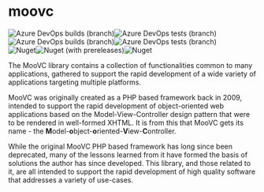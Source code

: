 # moovc

<img alt="Azure DevOps builds (branch)" src="https://img.shields.io/azure-devops/build/vmartinspaul/MooVC/2/master?label=master&style=plastic" /><img alt="Azure DevOps tests (branch)" src="https://img.shields.io/azure-devops/tests/vmartinspaul/MooVC/2/master?label=Tests%20%28master%29&style=plastic" /><BR /><img alt="Azure DevOps builds (branch)" src="https://img.shields.io/azure-devops/build/vmartinspaul/MooVC/2/develop?label=develop&style=plastic" /><img alt="Azure DevOps tests (branch)" src="https://img.shields.io/azure-devops/tests/vmartinspaul/MooVC/2/develop?label=Tests%20%28develop%29&style=plastic" /><BR /><img alt="Nuget" src="https://img.shields.io/nuget/v/moovc?style=plastic" /><img alt="Nuget (with prereleases)" src="https://img.shields.io/nuget/vpre/moovc?style=plastic" /><img alt="Nuget" src="https://img.shields.io/nuget/dt/moovc?style=plastic" />

The MooVC library contains a collection of functionalities common to many applications, gathered to support the rapid development of a wide variety of applications targeting multiple platforms.

MooVC was originally created as a PHP based framework back in 2009, intended to support the rapid development of object-oriented web applications based on the Model-View-Controller design pattern that were to be rendered in well-formed XHTML.  It is from this that MooVC gets its name - the <b>M</b>odel-<b>o</b>bject-<b>o</b>riented-<b>V</b>iew-<b>C</b>ontroller.

While the original MooVC PHP based framework has long since been deprecated, many of the lessons learned from it have formed the basis of solutions the author has since developed.  This library, and those related to it, are all intended to support the rapid development of high quality software that addresses a variety of use-cases.
